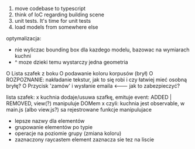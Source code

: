 1. move codebase to typescript
3. think of IoC regarding building scene
8. unit tests. It's time for unit tests
9. load models from somewhere else

optymalizacja:
   + nie wyliczac bounding box dla kazdego modelu, bazowac na wymiarach kuchni
   + ^ moze dzieki temu wystarczy jedna geometria

O Lista szafek z boku
O podawanie koloru korpusów (brył)
O ROZPOZNANIE: nakładanie tekstur, jak to się robi i czy łatwiej mieć osobną bryłę?
O Przycisk 'zamów' i wysłanie emaila <--- jak to zabezpieczyć?

lista szafek:
x kuchnia dodaje/usuwa szafkę, emituje event: ADDED | REMOVED, view(?) manipuluje DOMem
x czyli: kuchnia jest observable, w main.js (albo view.js?) sa rejestrowane funkcje manipulujace
- lepsze nazwy dla elementów
- grupowanie elementów po typie
- operacje na poziomie grupy (zmiana koloru)
- zaznaczony raycastem element zaznacza sie tez na liscie